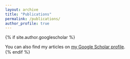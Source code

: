 ```yaml
---
layout: archive
title: "Publications"
permalink: /publications/
author_profile: true
---
```


{% if site.author.googlescholar %}
  <div class="wordwrap">You can also find my articles on <a href="{{https://scholar.google.com/citations?user=KwjvGLUAAAAJ&hl=en}}">my Google Scholar profile</a>.</div>
{% endif %}


